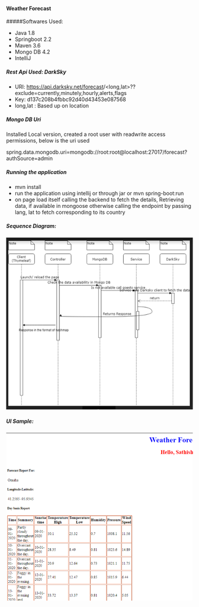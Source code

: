 #### Weather Forecast
#####Softwares Used:
* Java 1.8
* Springboot 2.2
* Maven 3.6
* Mongo DB 4.2
* IntelliJ
##### Rest Api Used: DarkSky
* URI: https://api.darksky.net/forecast<key>/<long,lat>??exclude=currently,minutely,hourly,alerts,flags
* Key: d137c208b4fbbc92d40d43453e087568
* long,lat : Based up on location

##### Mongo DB Uri
<p> Installed Local version, created a root user with readwrite
access permissions, below is the uri used</p>
spring.data.mongodb.uri=mongodb://root:root@localhost:27017/forecast?authSource=admin

##### Running the application

* mvn install
* run the application using intellij or through jar or mvn spring-boot:run
* on page load itself calling the backend to fetch the details,
Retrieving data, if available in mongoose otherwise calling 
the endpoint by passing lang, lat to fetch corresponding to its country

##### Sequence Diagram:
![Seq Diagram](./Docs/Sequence_Diagram.PNG)


##### UI Sample:
![UI Sample](./Docs/UI_thymeleaf.PNG)
